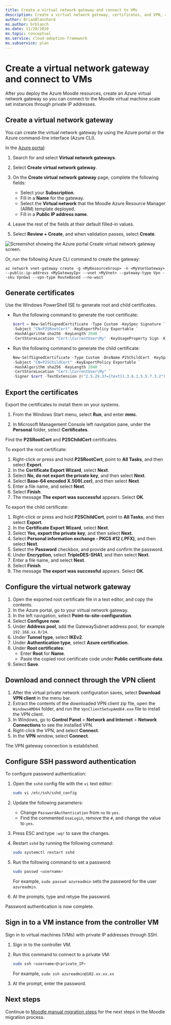 ```yaml
---
title: Create a virtual network gateway and connect to VMs
description: Create a virtual network gateway, certificates, and VPN, and connect to virtual machine scale set instances with SSH using a private IP address and password.
author: BrianBlanchard
ms.author: brblanch
ms.date: 11/20/2020
ms.topic: conceptual
ms.service: cloud-adoption-framework
ms.subservice: plan
---
```


# Create a virtual network gateway and connect to VMs

After you deploy the Azure Moodle resources, create an Azure virtual network gateway so you can connect to the Moodle virtual machine scale set instances through private IP addresses.

## Create a virtual network gateway

You can create the virtual network gateway by using the Azure portal or the Azure command-line interface (Azure CLI).

In the [Azure portal](https://portal.azure.com):

1. Search for and select **Virtual network gateways**.
   
1. Select **Create virtual network gateway**.
   
1. On the **Create virtual network gateway** page, complete the following fields:
   - Select your **Subscription**.
   - Fill in a **Name** for the gateway.
   - Select the **Virtual network** that the Moodle Azure Resource Manager (ARM) template deployed.
   - Fill in a **Public IP address name**.
   
1. Leave the rest of the fields at their default filled-in values.
   
1. Select **Review + Create**, and when validation passes, select **Create**.

![Screenshot showing the Azure portal Create virtual network gateway screen.](images/vpn-gateway.png)

Or, run the following Azure CLI command to create the gateway:

```azurecli
az network vnet-gateway create -g <MyResourceGroup> -n <MyVnetGateway> --public-ip-address <MyGatewayIp> --vnet <MyVnet> --gateway-type Vpn --sku VpnGw1 --vpn-type RouteBased --no-wait
```

## Generate certificates

Use the Windows PowerShell ISE to generate root and child certificates.

- Run the following command to generate the root certificate:

  ```powershell
  $cert = New-SelfSignedCertificate -Type Custom -KeySpec Signature `
  -Subject "CN=P2SRootCert" -KeyExportPolicy Exportable `
  -HashAlgorithm sha256 -KeyLength 2048 `
  -CertStoreLocation "Cert:\CurrentUser\My" -KeyUsageProperty Sign -KeyUsage CertSign
  ```

- Run the following command to generate the child certificate:

  ```powershell
  New-SelfSignedCertificate -Type Custom -DnsName P2SChildCert -KeySpec Signature `
  -Subject "CN=P2SChildCert" -KeyExportPolicy Exportable `
  -HashAlgorithm sha256 -KeyLength 2048 `
  -CertStoreLocation "Cert:\CurrentUser\My" `
  -Signer $cert -TextExtension @("2.5.29.37={text}1.3.6.1.5.5.7.3.2")
  ```

## Export the certificates

Export the certificates to install them on your systems.

1. From the Windows Start menu, select **Run**, and enter **mmc**.
   
1. In Microsoft Management Console left navigation pane, under the **Personal** folder, select **Certificates**.
   
Find the **P2SRootCert** and **P2SChildCert** certificates.

To export the root certificate:

1. Right-click or press and hold **P2SRootCert**, point to **All Tasks**, and then select **Export**.
1. In the **Certificate Export Wizard**, select **Next**.
1. Select **No, do not export the private key**, and then select **Next**.
1. Select **Base-64 encoded X.509(.cer)**, and then select **Next**.
1. Enter a file name, and select **Next**.
1. Select **Finish**.
1. The message **The export was successful** appears. Select **OK**.

To export the child certificate:

1. Right-click or press and hold **P2SChildCert**, point to **All Tasks**, and then select **Export**.
1. In the **Certificate Export Wizard**, select **Next**.
1. Select **Yes, export the private key**, and then select **Next**.
1. Select **Personal information exchange - PKCS #12 (.PFX)**, and then select **Next**.
1. Select the **Password** checkbox, and provide and confirm the password.
1. Under **Encryption**, select **TripleDES-SHA1**, and then select **Next**.
1. Enter a file name, and select **Next**.
1. Select **Finish**.
1. The message **The export was successful** appears. Select **OK**.

## Configure the virtual network gateway

1. Open the exported root certificate file in a text editor, and copy the contents.
1. In the Azure portal, go to your virtual network gateway.
1. In the left navigation, select **Point-to-site-configuration**.
1. Select **Configure now**.
1. Under **Address pool**, add the GatewaySubnet address pool, for example `192.168.xx.0/24`.
1. Under **Tunnel type**, select **IKEv2**.
1. Under **Authentication type**, select **Azure certification**.
1. Under **Root certificates**:
   - Enter **Root** for **Name**.
   - Paste the copied root certificate code under **Public certificate data**.
1. Select **Save**.

## Download and connect through the VPN client

1. After the virtual private network configuration saves, select **Download VPN client** in the menu bar.
1. Extract the contents of the downloaded VPN client zip file, open the `WindowsAMD64` folder, and run the `VpnClientSetupAmd64.exe` file to install the VPN client.
1. In Windows, go to **Control Panel** > **Network and Internet** > **Network Connections** to see the installed VPN.
1. Right-click the VPN, and select **Connect**.
1. In the **VPN** window, select **Connect**.

The VPN gateway connection is established.

## Configure SSH password authentication

To configure password authentication:

1. Open the `sshd` config file with the `vi` text editor:
   
   ```bash
   sudo vi /etc/ssh/sshd_config
   ```
   
1. Update the following parameters:
   
   - Change `PasswordAuthentication` from `no` to `yes`.
   - Find the commented `UseLogin`, remove the `#`, and change the value to `yes`.
   
1. Press ESC and type `:wq!` to save the changes.
   
1. Restart `sshd` by running the following command:
   
   ```bash
   sudo systemctl restart sshd
   ```
   
1. Run the following command to set a password:
   
   ```bash
   sudo passwd <username>
   ```
   
   For example, `sudo passwd azureadmin` sets the password for the user `azureadmin`.
   
1. At the prompts, type and retype the password.

Password authentication is now complete.

## Sign in to a VM instance from the controller VM

Sign in to virtual machines (VMs) with private IP addresses through SSH.

1. Sign in to the controller VM.
   
1. Run this command to connect to a private VM:
   
   ```bash
   sudo ssh <username>@<private_IP>
   ```
   
   For example, `sudo ssh azureadmin@102.xx.xx.xx`
   
1. At the prompt, enter the password.

## Next steps

Continue to [Moodle manual migration steps](migration-start.md) for the next steps in the Moodle migration process.
